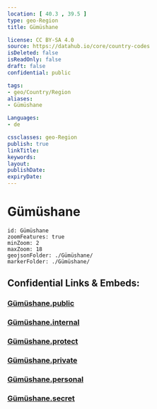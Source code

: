 ```yaml
---
location: [ 40.3 , 39.5 ] 
type: geo-Region
title: Gümüshane

license: CC BY-SA 4.0
source: https://datahub.io/core/country-codes
isDeleted: false
isReadOnly: false
draft: false
confidential: public

tags:
- geo/Country/Region
aliases:
- Gümüshane

Languages:
- de

cssclasses: geo-Region
publish: true
linkTitle: 
keywords: 
layout: 
publishDate: 
expiryDate: 
---
```


# Gümüshane

```leaflet
id: Gümüshane
zoomFeatures: true 
minZoom: 2 
maxZoom: 18
geojsonFolder: ./Gümüshane/
markerFolder: ./Gümüshane/
```


## Confidential Links & Embeds: 

### [Gümüshane.public](/_public/\Earth\Continent\Europe\Europe~East\Turkey\Provinces~TurkeyGümüshane.public.md) 

### [Gümüshane.internal](/_internal/\Earth\Continent\Europe\Europe~East\Turkey\Provinces~TurkeyGümüshane.internal.md) 

### [Gümüshane.protect](/_protect/\Earth\Continent\Europe\Europe~East\Turkey\Provinces~TurkeyGümüshane.protect.md) 

### [Gümüshane.private](/_private/\Earth\Continent\Europe\Europe~East\Turkey\Provinces~TurkeyGümüshane.private.md) 

### [Gümüshane.personal](/_personal/\Earth\Continent\Europe\Europe~East\Turkey\Provinces~TurkeyGümüshane.personal.md) 

### [Gümüshane.secret](/_secret/\Earth\Continent\Europe\Europe~East\Turkey\Provinces~TurkeyGümüshane.secret.md)

